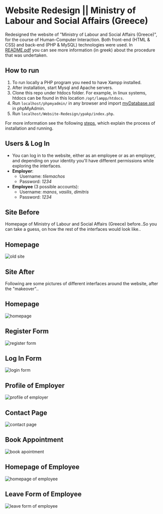 # Website Redesign || Ministry of Labour and Social Affairs (Greece)
Redesigned the website of "Ministry of Labour and Social Affairs (Greece)", for the course of Human-Computer Interaction. Both front-end (HTML &amp; CSS) and back-end (PHP &amp; MySQL) technologies were used. In [README.pdf](README.pdf) you can see more information (in greek) about the procedure that was undertaken.

## How to run
1. To run locally a PHP program you need to have Xampp installed. 
2. After installation, start Mysql and Apache servers. 
3. Clone this repo under htdocs folder. For example, in linux systems, htdocs can be found in this location ```/opt/lampp/htdocs```.
4. Run ```localhost/phpmyadmin/``` in any browser and import [myDatabase.sql](myDatabase.sql) in phpMyAdmin.
5. Run ```localhost/Website-Redesign/ypakp/index.php```. 

For more information see the following [steps](https://www.edureka.co/blog/how-to-run-a-php-program-in-xampp/), which explain the process of installation and running.

## Users & Log In
* You can log in to the website, either as an employee or as an employer, and depending on your identity you'll have different permissions while exploring the  interfaces.
* **Employer**:
  * Username: *tilemachos*
  * Password: *1234*
* **Employee** (3 possible accounts):
  * Username: *manos*, *vasilis*, *dimitris*
  * Password: *1234*

## Site Before
Homepage of Ministry of Labour and Social Affairs (Greece) before..So you can take a guess, on how the rest of the interfaces would look like..

## Homepage
![old site](https://i.ibb.co/g3gJ3Qp/site-before.png)
<br>

## Site After
Following are some pictures of different interfaces around the website, after the "makeover"..

## Homepage
![homepage](https://i.ibb.co/4KhFmmN/home.png)
<br>

## Register Form
![register form](https://i.ibb.co/GC1CXCb/register.png)
<br>

## Log In Form
![login form](https://i.ibb.co/p18PdXM/login.png)
<br>

## Profile of Employer
![profile of employer](https://i.ibb.co/9tQMDhs/profile.png)
<br>

## Contact Page
![contact page](https://i.ibb.co/xsZCghg/contact.png)
<br>

## Book Appointment
![book apointment](https://i.ibb.co/ZzJfbGC/book-appointment.png)
<br>

## Homepage of Employee
![homepage of employee](https://i.ibb.co/VQT3XnF/employer.png)
<br>

## Leave Form of Employee
![leave form of employee](https://i.ibb.co/3WjzGbt/leave-form.png)
<br>
